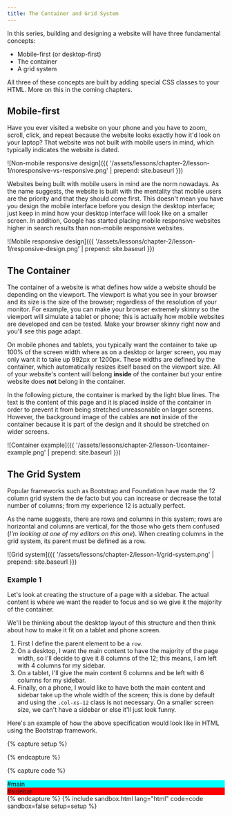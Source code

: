 ```yaml
---
title: The Container and Grid System
---
```


In this series, building and designing a website will have three fundamental concepts:

- Mobile-first (or desktop-first)
- The container
- A grid system

All three of these concepts are built by adding special CSS classes to your HTML. More on this in the coming chapters.

## Mobile-first

Have you ever visited a website on your phone and you have to zoom, scroll, click, and repeat because the website looks exactly how it'd look on your laptop? That website was not built with mobile users in mind, which typically indicates the website is dated.

![Non-mobile responsive design]({{ '/assets/lessons/chapter-2/lesson-1/noresponsive-vs-responsive.png' | prepend: site.baseurl }})

Websites being built with mobile users in mind are the norm nowadays. As the name suggests, the website is built with the mentality that mobile users are the priority and that they should come first. This doesn't mean you have you design the mobile interface before you design the desktop interface; just keep in mind how your desktop interface will look like on a smaller screen. In addition, Google has started placing mobile responsive websites higher in search results than non-mobile responsive websites.

![Mobile responsive design]({{ '/assets/lessons/chapter-2/lesson-1/responsive-design.png' | prepend: site.baseurl }})

## The Container

The container of a website is what defines how wide a website should be depending on the viewport. The viewport is what you see in your browser and its size is the size of the browser; regardless of the resolution of your monitor. For example, you can make your browser extremely skinny so the viewport will simulate a tablet or phone; this is actually how mobile websites are developed and can be tested. Make your browser skinny right now and you'll see this page adapt.

On mobile phones and tablets, you typically want the container to take up 100% of the screen width where as on a desktop or larger screen, you may only want it to take up 992px or 1200px. These widths are defined by the container, which automatically resizes itself based on the viewport size. All of your website's content will belong **inside** of the container but your entire website does **not** belong in the container.

In the following picture, the container is marked by the light blue lines. The text is the content of this page and it is placed inside of the container in order to prevent it from being stretched unreasonable on larger screens. However, the background image of the cables are **not** inside of the container because it is part of the design and it should be stretched on wider screens.

![Container example]({{ '/assets/lessons/chapter-2/lesson-1/container-example.png' | prepend: site.baseurl }})

## The Grid System

Popular frameworks such as Bootstrap and Foundation have made the 12 column grid system the de facto but you can increase or decrease the total number of columns; from my experience 12 is actually perfect.

As the name suggests, there are rows and columns in this system; rows are horizontal and columns are vertical, for the those who gets them confused (*I'm looking at one of my editors on this one*). When creating columns in the grid system, its parent must be defined as a row.

![Grid system]({{ '/assets/lessons/chapter-2/lesson-1/grid-system.png' | prepend: site.baseurl }})

### Example 1

Let's look at creating the structure of a page with a sidebar. The actual content is where we want the reader to focus and so we give it the majority of the container.

We'll be thinking about the desktop layout of this structure and then think about how to make it fit on a tablet and phone screen.

1. First I define the parent element to be a `row`.
1. On a desktop, I want the main content to have the majority of the page width, so I'll decide to give it 8 columns of the 12; this means, I am left with 4 columns for my sidebar.
1. On a tablet, I'll give the main content 6 columns and be left with 6 columns for my sidebar.
1. Finally, on a phone, I would like to have both the main content and sidebar take up the whole width of the screen; this is done by default and using the `.col-xs-12` class is not necessary. On a smaller screen size, we can't have a sidebar or else it'll just look funny.

Here's an example of how the above specification would look like in HTML using the Bootstrap framework.

{% capture setup %}
<style>
    #main {
        background-color: cyan;
        color: black;
    }

    #sidebar {
        background-color: red;
    }
</style>
{% endcapture %}

{% capture code %}
<div class="row">
    <div id="main" class="col-sm-6 col-md-8">
        #main
    </div>
    <div id="sidebar" class="col-sm-6 col-md-4">
        #sidebar
    </div>
</div>
{% endcapture %}
{% include sandbox.html lang="html" code=code sandbox=false setup=setup %}